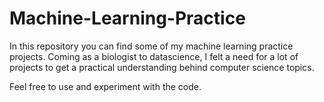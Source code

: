# Machine-Learning-Practice

In this repository you can find some of my machine learning practice projects. Coming as a biologist to datascience, I felt a need for a lot of projects to get a practical understanding behind computer science topics.

Feel free to use and experiment with the code.
